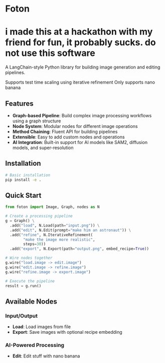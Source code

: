 # Foton

# i made this at a hackathon with my friend for fun, it probably sucks. do not use this software

A LangChain-style Python library for building image generation and editing pipelines.


Supports test time scaling using iterative refinement 
Only supports nano banana

## Features

- **Graph-based Pipeline**: Build complex image processing workflows using a graph structure
- **Node System**: Modular nodes for different image operations
- **Method Chaining**: Fluent API for building pipelines
- **Extensible**: Easy to add custom nodes and operations
- **AI Integration**: Built-in support for AI models like SAM2, diffusion models, and super-resolution

## Installation

```bash
# Basic installation
pip install -e .
```

## Quick Start

```python
from foton import Image, Graph, nodes as N

# Create a processing pipeline
g = Graph() \
  .add("load", N.Load(path="input.png")) \
  .add("edit", N.Edit(prompt="make him an astronaut")) \
  .add("refine", N.IterativeRefinement(
        "make the image more realistic",
        steps=30)) 
  .add("export", N.Export(path="output.png", embed_recipe=True))

# Wire nodes together
g.wire("load.image -> edit.image")
g.wire("edit.image -> refine.image")
g.wire("refine.image -> export.image")

# Execute the pipeline
result = g.run()
```

## Available Nodes

### Input/Output
- **Load**: Load images from file
- **Export**: Save images with optional recipe embedding

### AI-Powered Processing
- **Edit**: Edit stuff with nano banana

